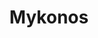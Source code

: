 ---
layout: photos.njk
title: Mykonos
tags:
  - photos
imageFolder: mykonos
camera: Fujifilm X100T
copy: Last stop on our Greek island hopping adventure is Mykonos. Mainly relaxed here before heading home so not much captured with the camera!
---